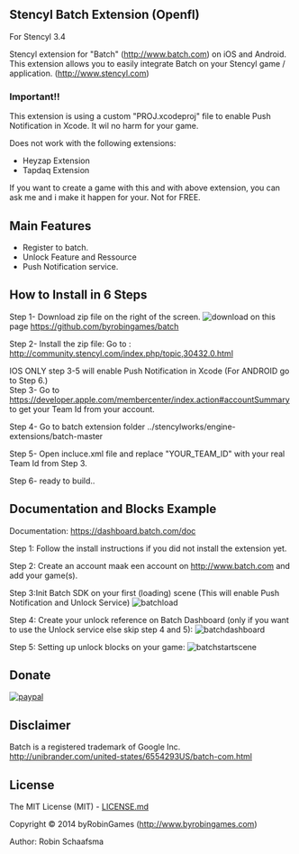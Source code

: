## Stencyl Batch Extension (Openfl)

For Stencyl 3.4

Stencyl extension for "Batch" (http://www.batch.com) on iOS and Android. This extension allows you to easily integrate Batch on your Stencyl game / application. (http://www.stencyl.com)

### Important!!

This extension is using a custom "PROJ.xcodeproj" file to enable Push Notification in Xcode. It wil no harm for your game.

Does not work with the following extensions:
- Heyzap Extension
- Tapdaq Extension

If you want to create a game with this and with above extension, you can ask me and i make it happen for your. Not for FREE.

## Main Features

  * Register to batch.
  * Unlock Feature and Ressource
  * Push Notification service.


## How to Install in 6 Steps

Step 1- Download zip file on the right of the screen. ![download](http://www.byrobingames.com/stencyl/heyzap/download.png) on this page  https://github.com/byrobingames/batch<br />

Step 2- Install the zip file: Go to : http://community.stencyl.com/index.php/topic,30432.0.html

IOS ONLY step 3-5 will enable Push Notification in Xcode (For ANDROID go to Step 6.)<br/>
Step 3- Go to https://developer.apple.com/membercenter/index.action#accountSummary to get your Team Id from your account. 

Step 4- Go to batch extension folder ../stencylworks/engine-extensions/batch-master

Step 5- Open incluce.xml file and replace "YOUR_TEAM_ID" with your real Team Id from Step 3.

Step 6- ready to build..

## Documentation and Blocks Example

Documentation: https://dashboard.batch.com/doc

Step 1: Follow the install instructions if you did not install the extension yet.

Step 2: Create an account maak een account on http://www.batch.com and add your game(s).

Step 3:Init Batch SDK on your first (loading) scene  (This will enable Push Notification and Unlock Service)
![batchload](http://www.byrobingames.com/stencyl/batch/batchloadingscene.jpg)

Step 4: Create your unlock reference on Batch Dashboard (only if you want to use the Unlock service else skip step 4 and 5):
![batchdashboard](http://www.byrobingames.com/stencyl/batch/batchdashboard.jpg)

Step 5: Setting up unlock blocks on your game:
![batchstartscene](http://www.byrobingames.com/stencyl/batch/batchstartscene.jpg)

## Donate

[![paypal](https://www.paypalobjects.com/en_US/i/btn/btn_donateCC_LG.gif)](https://www.paypal.com/cgi-bin/webscr?cmd=_s-xclick&hosted_button_id=HKLGFCAGKBMFL)<br />

## Disclaimer

Batch is a registered trademark of Google Inc. http://unibrander.com/united-states/6554293US/batch-com.html

## License

The MIT License (MIT) - [LICENSE.md](LICENSE.md)

Copyright © 2014 byRobinGames (http://www.byrobingames.com)

Author: Robin Schaafsma
